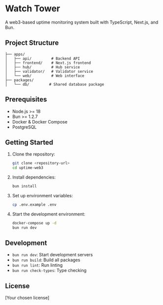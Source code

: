 # Watch Tower


A web3-based uptime monitoring system built with TypeScript, Next.js, and Bun.

## Project Structure

```
├── apps/
│   ├── api/         # Backend API
│   ├── frontend/    # Next.js frontend
│   ├── hub/         # Hub service
│   ├── validator/   # Validator service
│   └── web/         # Web interface
├── packages/
│   └── db/         # Shared database package
```

## Prerequisites

- Node.js >= 18
- Bun >= 1.2.7
- Docker & Docker Compose
- PostgreSQL

## Getting Started

1. Clone the repository:
   ```bash
   git clone <repository-url>
   cd uptime-web3
   ```

2. Install dependencies:
   ```bash
   bun install
   ```

3. Set up environment variables:
   ```bash
   cp .env.example .env
   ```

4. Start the development environment:
   ```bash
   docker-compose up -d
   bun run dev
   ```

## Development

- `bun run dev`: Start development servers
- `bun run build`: Build all packages
- `bun run lint`: Run linting
- `bun run check-types`: Type checking

## License

[Your chosen license]

